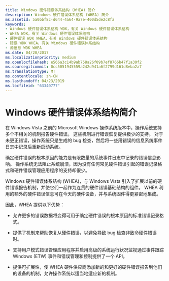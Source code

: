 ```yaml
---
title: Windows 硬件错误体系结构 (WHEA) 简介
description: Windows 硬件错误体系结构 (WHEA) 简介
ms.assetid: 5a0bbf8c-d644-4a64-9a7e-400d5de2c8fa
keywords:
- Windows 硬件错误体系结构 WDK，有关 Windows 硬件错误体系结构
- WHEA WDK，有关 Windows 硬件错误体系结构
- 硬件错误 WDK WHEA，有关 Windows 硬件错误体系结构
- 错误 WDK WHEA，有关 Windows 硬件错误体系结构
- 源信息 WDK WHEA
ms.date: 04/20/2017
ms.localizationpriority: medium
ms.openlocfilehash: e566a3c14b9ab758a26f09b7ef8766b47f1a30f2
ms.sourcegitcommit: 0cc5051945559a242d941a6f2799d161d8eba2a7
ms.translationtype: MT
ms.contentlocale: zh-CN
ms.lasthandoff: 04/23/2019
ms.locfileid: "63340777"
---
```

# <a name="introduction-to-the-windows-hardware-error-architecture"></a>Windows 硬件错误体系结构简介


在 Windows Vista 之前的 Microsoft Windows 操作系统版本中，操作系统支持多个不相关的机制报告硬件错误。 这些机制进行错误恢复提供极少的支持。 对于未更正错误，操作系统只是生成的 bug 检查，然后将一些用错误的信息系统事件日志中记录后重新启动系统。

确定硬件错误的根本原因的能力是有限数量的系统事件日志中记录的错误信息影响。 操作系统无法阻止系统崩溃，因为没有任何常见硬件错误引起的错误记录格式和硬件错误管理应用程序的支持却很少。

Windows 硬件错误体系结构 (WHEA)，与 Windows Vista 引入了扩展以前的硬件错误报告机制，并使它们一起作为连贯的硬件错误基础结构的组件。 WHEA 利用的额外的硬件错误信息可在今天的硬件设备，并与系统固件得更紧密地集成。

因此，WHEA 提供以下优势：

-   允许更多的错误数据将变得可用于确定硬件错误的根本原因的标准错误记录格式。

-   提供了机制来帮助恢复从硬件错误，以避免导致 bug 检查非致命硬件错误时。

-   支持用户模式错误管理应用程序并启用高级的系统运行状况监视通过事件跟踪 Windows (ETW) 事件和错误管理和控制提供了一个 API。

-   提供可扩展性，使 WHEA 硬件供应商添加新的和更好的硬件错误报告到他们的设备的机制，允许操作系统以适当地适应新的机制。

 

 




